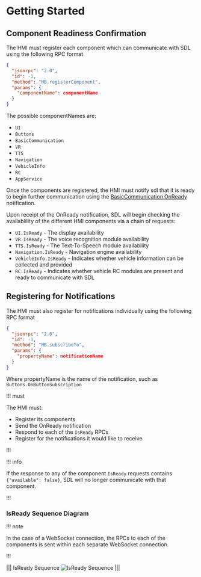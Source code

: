 # Getting Started

## Component Readiness Confirmation

The HMI must register each component which can communicate with SDL using the following RPC format

```json
{
  "jsonrpc": "2.0",
  "id": -1,
  "method": "MB.registerComponent",
  "params": {
    "componentName": componentName
  }
}
```

The possible componentNames are:  
  * `UI`
  * `Buttons`
  * `BasicCommunication`
  * `VR` 
  * `TTS`
  * `Navigation`
  * `VehicleInfo`
  * `RC`
  * `AppService`

Once the components are registered, the HMI must notify sdl that it is ready to begin further communication using the [BasicCommunication.OnReady](../basiccommunication/onready) notification.

Upon receipt of the OnReady notification, SDL will begin checking the availablility of the different HMI components via a chain of requests:

  * `UI.IsReady` - The display availability
  * `VR.IsReady` - The voice recognition module availability
  * `TTS.IsReady` - The Text-To-Speech module availability
  * `Navigation.IsReady` - Navigation engine availability
  * `VehicleInfo.IsReady` - Indicates whether vehicle information can be collected and provided
  * `RC.IsReady` - Indicates whether vehicle RC modules are present and ready to communicate with SDL
 
## Registering for Notifications
The HMI must also register for notifications individually using the following RPC format

```json
{
  "jsonrpc": "2.0",
  "id": -1,
  "method": "MB.subscribeTo",
  "params": {
    "propertyName": notificationName
  }
}
```

Where propertyName is the name of the notification, such as `Buttons.OnButtonSubscription`

!!! must

The HMI must:
  * Register its components
  * Send the OnReady notification
  * Respond to each of the `IsReady` RPCs
  * Register for the notifications it would like to receive

!!!

!!! info

If the response to any of the component `IsReady` requests contains `{"available": false}`, SDL will no longer communicate with that component.

!!!


### IsReady Sequence Diagram

!!! note

In the case of a WebSocket connection, the RPCs to each of the components is sent within each separate WebSocket connection.

!!!

|||
IsReady Sequence
![IsReady Sequence](./assets/IsReadySequence.png)
|||

